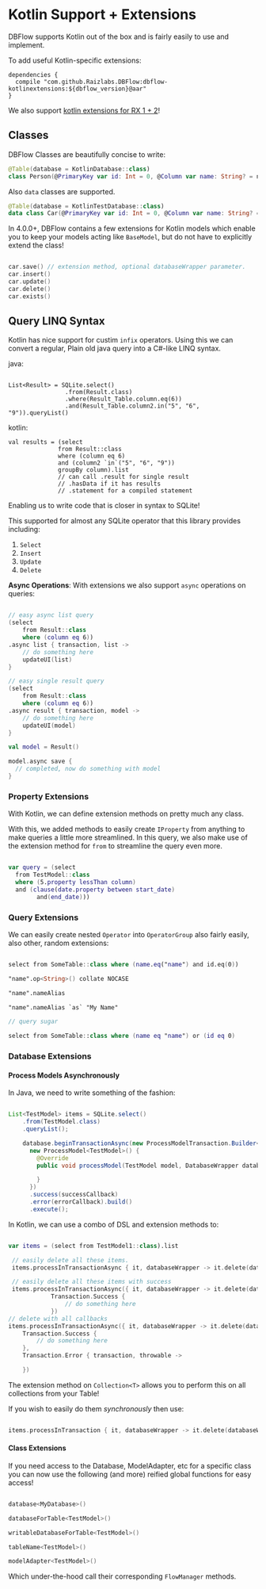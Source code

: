 # Kotlin Support + Extensions

DBFlow supports Kotlin out of the box and is fairly easily to use and implement.

To add useful Kotlin-specific extensions:
```
dependencies {
  compile "com.github.Raizlabs.DBFlow:dbflow-kotlinextensions:${dbflow_version}@aar"
}

```
We also support [kotlin extensions for RX 1 + 2](RXSupport.md)!

## Classes

DBFlow Classes are beautifully concise to write:

```kotlin
@Table(database = KotlinDatabase::class)
class Person(@PrimaryKey var id: Int = 0, @Column var name: String? = null)
```

Also `data` classes are supported.

```kotlin
@Table(database = KotlinTestDatabase::class)
data class Car(@PrimaryKey var id: Int = 0, @Column var name: String? = null)
```

In 4.0.0+, DBFlow contains a few extensions for Kotlin models which enable you
to keep your models acting like `BaseModel`, but do not have to explicitly extend
the class!

```kotlin

car.save() // extension method, optional databaseWrapper parameter.
car.insert()
car.update()
car.delete()
car.exists()

```

## Query LINQ Syntax

Kotlin has nice support for custim `infix` operators. Using this we can convert a regular, Plain old java query into a C#-like LINQ syntax.

java:
```

List<Result> = SQLite.select()
                .from(Result.class)
                .where(Result_Table.column.eq(6))
                .and(Result_Table.column2.in("5", "6", "9")).queryList()

```

kotlin:

```
val results = (select
              from Result::class
              where (column eq 6)
              and (column2 `in`("5", "6", "9"))
              groupBy column).list
              // can call .result for single result
              // .hasData if it has results
              // .statement for a compiled statement
```

Enabling us to write code that is closer in syntax to SQLite!

This supported for almost any SQLite operator that this library provides including:
  1. `Select`
  2. `Insert`
  3. `Update`
  4. `Delete`

**Async Operations**:
With extensions we also support `async` operations on queries:

```kotlin

// easy async list query
(select
    from Result::class
    where (column eq 6))
.async list { transaction, list ->
    // do something here
    updateUI(list)
}

// easy single result query
(select
    from Result::class
    where (column eq 6))
.async result { transaction, model ->
    // do something here
    updateUI(model)
}

val model = Result()

model.async save {
  // completed, now do something with model
}

```

### Property Extensions

With Kotlin, we can define extension methods on pretty much any class.

With this, we added methods to easily create `IProperty` from anything to make
queries a little more streamlined. In this query, we also make use of the extension
method for `from` to streamline the query even more.

```kotlin

var query = (select
  from TestModel::class
  where (5.property lessThan column)
  and (clause(date.property between start_date)
        and(end_date)))


```

### Query Extensions

We can easily create nested `Operator` into `OperatorGroup` also fairly easily, also
other, random extensions:
```kotlin

select from SomeTable::class where (name.eq("name") and id.eq(0))

"name".op<String>() collate NOCASE

"name".nameAlias

"name".nameAlias `as` "My Name"

// query sugar

select from SomeTable::class where (name eq "name") or (id eq 0)

```


### Database Extensions

#### Process Models Asynchronously

In Java, we need to write something of the fashion:

```java

List<TestModel> items = SQLite.select()
    .from(TestModel.class)
    .queryList();

    database.beginTransactionAsync(new ProcessModelTransaction.Builder<>(
      new ProcessModel<TestModel>() {
        @Override
        public void processModel(TestModel model, DatabaseWrapper database) {

        }
      })
      .success(successCallback)
      .error(errorCallback).build()
      .execute();

```

In Kotlin, we can use a combo of DSL and extension methods to:

```kotlin

var items = (select from TestModel1::class).list

 // easily delete all these items.
 items.processInTransactionAsync { it, databaseWrapper -> it.delete(databaseWrapper) }

 // easily delete all these items with success
 items.processInTransactionAsync({ it, databaseWrapper -> it.delete(databaseWrapper) },
            Transaction.Success {
                // do something here
            })
// delete with all callbacks
items.processInTransactionAsync({ it, databaseWrapper -> it.delete(databaseWrapper) },
    Transaction.Success {
        // do something here
    },
    Transaction.Error { transaction, throwable ->

    })

```

The extension method on `Collection<T>` allows you to perform this on all
collections from your Table!

If you wish to easily do them _synchronously_ then use:

```kotlin

items.processInTransaction { it, databaseWrapper -> it.delete(databaseWrapper) }

```

#### Class Extensions

If you need access to the Database, ModelAdapter, etc for a specific class you
can now use the following (and more) reified global functions for easy access!

```kotlin

database<MyDatabase>()

databaseForTable<TestModel>()

writableDatabaseForTable<TestModel>()

tableName<TestModel>()

modelAdapter<TestModel>()


```

Which under-the-hood call their corresponding `FlowManager` methods.
